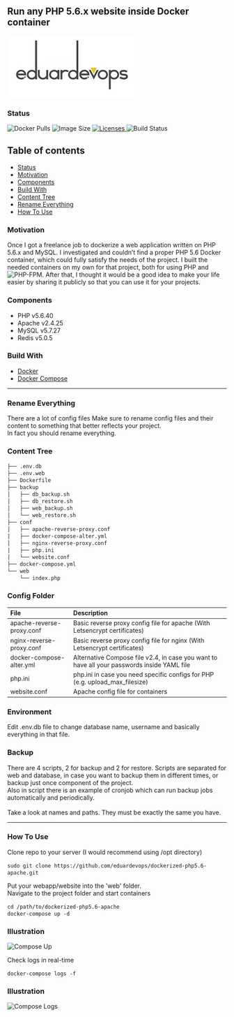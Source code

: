 ## Run any PHP 5.6.x website inside Docker container

![Logo](./assets/logo.jpg)          

### Status
<img alt="Docker Pulls" src="https://img.shields.io/docker/pulls/eduardevops/php5.6.svg" style="max-width:100%;"> <img alt="Image Size" src="https://img.shields.io/microbadger/image-size/eduardevops/php5.6/latest" style="max-width:100%;"> <a href="https://www.gnu.org/licenses/gpl-3.0/"> <img alt="Licenses" src="https://img.shields.io/badge/License-GPLv3-blue.svg" style="max-width:100%;"> </a>
<img alt="Build Status" src="https://img.shields.io/docker/cloud/build/eduardevops/php5.6" style="max-width:100%;">

## Table of contents
* [Status](#Status)
* [Motivation](#Motivation)
* [Components](#Components)
* [Build With](#Build-With)
* [Content Tree](#Content-Tree)
* [Rename Everything](#Rename-Everything)
* [How To Use](#How-To-Use)


### Motivation
Once I got a freelance job to dockerize a web application written on PHP 5.6.x and MySQL. I investigated and couldn’t find a proper PHP 5.6 Docker container, which could fully satisfy the needs of the project. I built the needed containers on my own for that project, both for using PHP and  ![PHP-FPM](https://github.com/eduardevops/dockerized-php5.6-fpm).
After that, I thought it would be a good idea to make your life easier by sharing it publicly so that you can use it for your projects.

### Components
*	PHP v5.6.40
*	Apache v2.4.25
*	MySQL v5.7.27
*	Redis v5.0.5

### Build With
*	[Docker](https://www.docker.com/)
*	[Docker Compose](https://docs.docker.com/compose/install/)

-----

### Rename Everything
There are a lot of config files
Make sure to rename config files and their content to something that better reflects your project. <br>
In fact you should rename everything.

### Content Tree
```less
├── .env.db
├── .env.web
├── Dockerfile
├── backup
│   ├── db_backup.sh
│   ├── db_restore.sh
│   ├── web_backup.sh
│   └── web_restore.sh
├── conf
│   ├── apache-reverse-proxy.conf
|   ├── docker-compose-alter.yml
│   ├── nginx-reverse-proxy.conf
|   ├── php.ini
│   └── website.conf
├── docker-compose.yml
└── web
    └── index.php
```

### Config Folder
| File                        | Description                                                                                   |
| :-------------------------- |:--------------------------------------------------------------------------------------------- |
| apache-reverse-proxy.conf   | Basic reverse proxy config file for apache (With Letsencrypt certificates)                    |
| nginx-reverse-proxy.conf    | Basic reverse proxy config file for nginx  (With Letsencrypt certificates)                    |
| docker-compose-alter.yml    | Alternative Compose file v2.4, in case you want to have all your passwords inside YAML file   |
| php.ini                     | php.ini in case you need specific configs for PHP (e.g. upload_max_filesize)                  |
| website.conf                | Apache config file for containers                                                             |


### Environment
Edit .env.db file to change database name, username and basically everything in that file.

### Backup
There are 4 scripts, 2 for backup and 2 for restore. Scripts are separated for web and database, in case you want to backup them in different times, or backup just once component of the project. <br>
   Also in script there is an example of cronjob which can run backup jobs automatically and periodically. <br>  
Take a look at names and paths. They must be exactly the same you have.

-------

### How To Use
Clone repo to your server (I would recommend using /opt directory)

```less
sudo git clone https://github.com/eduardevops/dockerized-php5.6-apache.git
```

Put your webapp/website into the 'web' folder. <br>
Navigate to the project folder and start containers

```less
cd /path/to/dockerized-php5.6-apache
docker-compose up -d
```

### Illustration
![Compose Up](https://rawcdn.githack.com/eduardevops/dockerized-php5.6-apache/8b673db930eb8bc6401b74774ade1a40d808649c/assets/docker-compose-up.gif)

Check logs in real-time
```less
docker-compose logs -f
```

### Illustration
![Compose Logs](https://rawcdn.githack.com/eduardevops/dockerized-php5.6-apache/e7ecae391b77bd311a52a96c17d200e342a6121e/assets/docker-compose-logs.gif)
